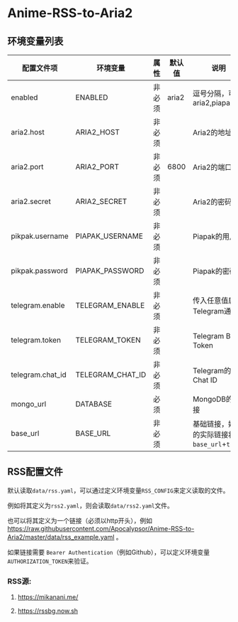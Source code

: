 # Anime-RSS-to-Aria2

## 环境变量列表

| 配置文件项       | 环境变量         | 属性   | 默认值 | 说明                               |
| ---------------- | ---------------- |------| ------ |----------------------------------|
| enabled         | ENABLED          | 非必须 | aria2    | 逗号分隔，可选 aria2,piapak             |
| aria2.host       | ARIA2_HOST       | 非必须   |        | Aria2的地址                         |
| aria2.port       | ARIA2_PORT       | 非必须  | 6800   | Aria2的端口                         |
| aria2.secret     | ARIA2_SECRET     | 非必须   |        | Aria2的密码                         |
| pikpak.username  | PIAPAK_USERNAME  | 非必须   |        | Piapak的用户名                     |
| pikpak.password  | PIAPAK_PASSWORD  | 非必须   |        | Piapak的密码                     |
| telegram.enable  | TELEGRAM_ENABLE  | 非必须  |        | 传入任意值启用Telegram通知                |
| telegram.token   | TELEGRAM_TOKEN   | 非必须  |        | Telegram Bot的Token               |
| telegram.chat_id | TELEGRAM_CHAT_ID | 非必须  |        | Telegram的Chat ID                 |
| mongo_url        | DATABASE         | 必须   |        | MongoDB的链接                       |
| base_url         | BASE_URL         | 非必须  |        | 基础链接，媒体的实际链接将为`base_url`+`title` |

## RSS配置文件

默认读取`data/rss.yaml`，可以通过定义环境变量`RSS_CONFIG`来定义读取的文件。

例如将其定义为`rss2.yaml`，则会读取`data/rss2.yaml`文件。

也可以将其定义为一个链接（必须以http开头），例如 https://raw.githubusercontent.com/Apocalypsor/Anime-RSS-to-Aria2/master/data/rss_example.yaml
。

如果链接需要 `Bearer Authentication`（例如Github），可以定义环境变量`AUTHORIZATION_TOKEN`来验证。

### RSS源:

1. https://mikanani.me/

2. https://rssbg.now.sh